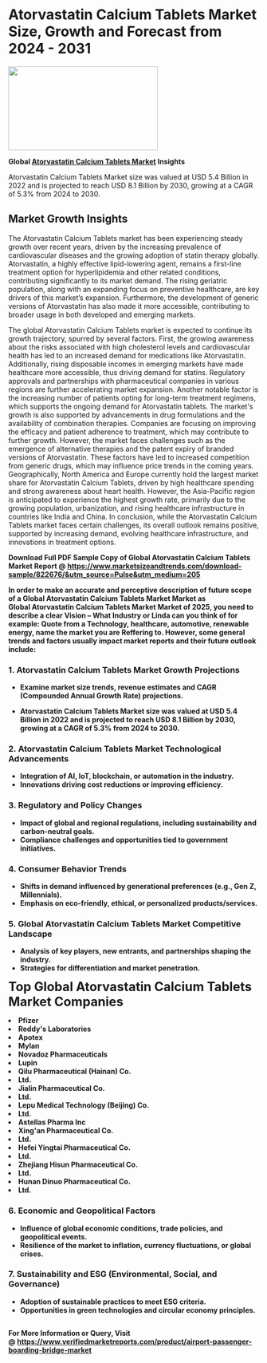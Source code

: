 <H1>Atorvastatin Calcium Tablets Market Size, Growth and Forecast from 2024 - 2031</H1><img class="aligncenter size-medium wp-image-584254" src="https://thirdeyenews.in/wp-content/uploads/2024/09/Global-Market-Research-300x168.jpeg" alt="" width="300" height="168" /><p><strong>Global&nbsp;<a href="https://www.marketsizeandtrends.com/download-sample/822676/&amp;utm_source=Pulse&amp;utm_medium=205">Atorvastatin Calcium Tablets Market</a> Insights</strong></p><p>Atorvastatin Calcium Tablets Market size was valued at USD 5.4 Billion in 2022 and is projected to reach USD 8.1 Billion by 2030, growing at a CAGR of 5.3% from 2024 to 2030.</p><p><h2>Market Growth Insights</h2> <p>The Atorvastatin Calcium Tablets market has been experiencing steady growth over recent years, driven by the increasing prevalence of cardiovascular diseases and the growing adoption of statin therapy globally. Atorvastatin, a highly effective lipid-lowering agent, remains a first-line treatment option for hyperlipidemia and other related conditions, contributing significantly to its market demand. The rising geriatric population, along with an expanding focus on preventive healthcare, are key drivers of this market’s expansion. Furthermore, the development of generic versions of Atorvastatin has also made it more accessible, contributing to broader usage in both developed and emerging markets.</p> <p><strong></strong></p> <p>The global Atorvastatin Calcium Tablets market is expected to continue its growth trajectory, spurred by several factors. First, the growing awareness about the risks associated with high cholesterol levels and cardiovascular health has led to an increased demand for medications like Atorvastatin. Additionally, rising disposable incomes in emerging markets have made healthcare more accessible, thus driving demand for statins. Regulatory approvals and partnerships with pharmaceutical companies in various regions are further accelerating market expansion. Another notable factor is the increasing number of patients opting for long-term treatment regimens, which supports the ongoing demand for Atorvastatin tablets. The market's growth is also supported by advancements in drug formulations and the availability of combination therapies. Companies are focusing on improving the efficacy and patient adherence to treatment, which may contribute to further growth. However, the market faces challenges such as the emergence of alternative therapies and the patent expiry of branded versions of Atorvastatin. These factors have led to increased competition from generic drugs, which may influence price trends in the coming years. Geographically, North America and Europe currently hold the largest market share for Atorvastatin Calcium Tablets, driven by high healthcare spending and strong awareness about heart health. However, the Asia-Pacific region is anticipated to experience the highest growth rate, primarily due to the growing population, urbanization, and rising healthcare infrastructure in countries like India and China. In conclusion, while the Atorvastatin Calcium Tablets market faces certain challenges, its overall outlook remains positive, supported by increasing demand, evolving healthcare infrastructure, and innovations in treatment options.</p> <p><strong></p><p><span class=""><strong>Download Full PDF Sample Copy of Global Atorvastatin Calcium Tablets Market Report</strong> @ <a href="https://www.marketsizeandtrends.com/download-sample/822676/&amp;utm_source=Pulse&amp;utm_medium=205" target="_blank">https://www.marketsizeandtrends.com/download-sample/822676/&amp;utm_source=Pulse&amp;utm_medium=205</a></span></p><p>In order to make an accurate and perceptive description of future scope of a Global&nbsp;Atorvastatin Calcium Tablets Market Market as Global&nbsp;Atorvastatin Calcium Tablets Market Market of 2025, you need to describe a clear Vision &ndash; What Industry or Linda can you think of for example: Quote from a Technology, healthcare, automotive, renewable energy, name the market you are Reffering to. However, some general trends and factors usually impact market reports and their future outlook include:</p><h3>1.&nbsp;<strong>Atorvastatin Calcium Tablets Market Growth Projections</strong></h3><ul><li>Examine market size trends, revenue estimates and CAGR (Compounded Annual Growth Rate) projections.</li><li><p>Atorvastatin Calcium Tablets Market size was valued at USD 5.4 Billion in 2022 and is projected to reach USD 8.1 Billion by 2030, growing at a CAGR of 5.3% from 2024 to 2030.</p></li></ul><h3>2.&nbsp;<strong>Atorvastatin Calcium Tablets Market Technological Advancements</strong></h3><ul><li>Integration of AI, IoT, blockchain, or automation in the industry.</li><li>Innovations driving cost reductions or improving efficiency.</li></ul><h3>3.&nbsp;<strong>Regulatory and Policy Changes</strong></h3><ul><li>Impact of global and regional regulations, including sustainability and carbon-neutral goals.</li><li>Compliance challenges and opportunities tied to government initiatives.</li></ul><h3>4.&nbsp;<strong>Consumer Behavior Trends</strong></h3><ul><li>Shifts in demand influenced by generational preferences (e.g., Gen Z, Millennials).</li><li>Emphasis on eco-friendly, ethical, or personalized products/services.</li></ul><h3>5.&nbsp;<strong>Global Atorvastatin Calcium Tablets Market Competitive Landscape</strong></h3><ul><li>Analysis of key players, new entrants, and partnerships shaping the industry.</li><li>Strategies for differentiation and market penetration.</li></ul><p data-pm-slice="1 1 []"><span style="color: inherit; font-family: inherit; font-size: 25px;">Top Global Atorvastatin Calcium Tablets Market Companies</span></p><div class="" data-test-id=""><p><li>Pfizer</li><li> Reddy's Laboratories</li><li> Apotex</li><li> Mylan</li><li> Novadoz Pharmaceuticals</li><li> Lupin</li><li> Qilu Pharmaceutical (Hainan) Co.</li><li> Ltd.</li><li> Jialin Pharmaceutical Co.</li><li> Ltd.</li><li> Lepu Medical Technology (Beijing) Co.</li><li> Ltd.</li><li> Astellas Pharma Inc</li><li> Xing'an Pharmaceutical Co.</li><li> Ltd.</li><li> Hefei Yingtai Pharmaceutical Co.</li><li> Ltd.</li><li> Zhejiang Hisun Pharmaceutical Co.</li><li>Ltd.</li><li> Hunan Dinuo Pharmaceutical Co.</li><li> Ltd.</li></p></div><h3>6.&nbsp;<strong>Economic and Geopolitical Factors</strong></h3><ul><li>Influence of global economic conditions, trade policies, and geopolitical events.</li><li>Resilience of the market to inflation, currency fluctuations, or global crises.</li></ul><h3>7.&nbsp;<strong>Sustainability and ESG (Environmental, Social, and Governance)</strong></h3><ul><li>Adoption of sustainable practices to meet ESG criteria.</li><li>Opportunities in green technologies and circular economy principles.</li></ul><h2><strong style="font-size: 14px;">For More Information or Query, Visit @&nbsp;</strong><a style="background-color: #ffffff; font-size: 14px;" href="https://www.marketsizeandtrends.com/report/atorvastatin-calcium-tablets-market/" target="_blank">https://www.verifiedmarketreports.com/product/airport-passenger-boarding-bridge-market</a></h2>
